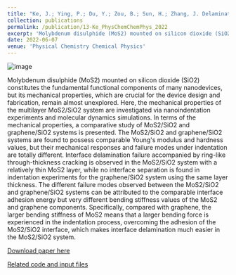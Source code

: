 ```yaml
---
title: "Ke, J.; Ying, P.; Du, Y.; Zou, B.; Sun, H.; Zhang, J. Delamination of MoS(2)/SiO(2) interfaces under nanoindentation. Physical Chemistry Chemical Physics 2022, 24 (26), 15991-16002. DOI: 10.1039/d2cp00074a"
collection: publications
permalink: /publication/13-Ke_PhysChemChemPhys_2022
excerpt: 'Molybdenum disulphide (MoS2) mounted on silicon dioxide (SiO2) constitutes the fundamental functional components of many nanodevices, but its mechanical properties, which are crucial for the device design and fabrication, remain almost unexplored. Here, the mechanical properties of the multilayer MoS2/SiO2 system are investigated via nanoindentation experiments and molecular dynamics simulations. In terms of the mechanical properties, a comparative study of MoS2/SiO2 and graphene/SiO2 systems is presented.'
date: 2022-06-07
venue: 'Physical Chemistry Chemical Physics'
---
```

![image](https://user-images.githubusercontent.com/54773018/216967149-d82a977c-5724-41da-b24b-3d531ad4bcd0.png)

Molybdenum disulphide (MoS2) mounted on silicon dioxide (SiO2) constitutes the fundamental functional components of many nanodevices, but its mechanical properties, which are crucial for the device design and fabrication, remain almost unexplored. Here, the mechanical properties of the multilayer MoS2/SiO2 system are investigated via nanoindentation experiments and molecular dynamics simulations. In terms of the mechanical properties, a comparative study of MoS2/SiO2 and graphene/SiO2 systems is presented. The MoS2/SiO2 and graphene/SiO2 systems are found to possess comparable Young's modulus and hardness values, but their mechanical responses and failure modes under indentation are totally different. Interface delamination failure accompanied by ring-like through-thickness cracking is observed in the MoS2/SiO2 system with a relatively thin MoS2 layer, while no interface separation is found in indentation experiments for the graphene/SiO2 system using the same layer thickness. The different failure modes observed between the MoS2/SiO2 and graphene/SiO2 systems can be attributed to the comparable interface adhesion energy but very different bending stiffness values of the MoS2 and graphene components. Specifically, compared with graphene, the larger bending stiffness of MoS2 means that a larger bending force is experienced in the indentation process, overcoming the adhesion of the MoS2/SiO2 interface, which makes interface delamination much easier in the MoS2/SiO2 system.

[Download paper here](http://hityingph.github.io/files/15-Ke_PhysChemChemPhys_2022.pdf)

[Related code and input files](https://github.com/hityingph/supporting-info/tree/main/13-Ke_PhysChemChemPhys_2022)
